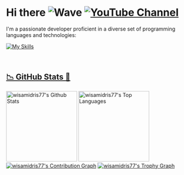 # Hi there ![Wave](https://img.shields.io/badge/👋-wave-blue) [![YouTube Channel](https://img.shields.io/badge/YouTube%20Channel-FF0000?style=flat&logo=youtube&logoColor=white)](https://youtube.com/@wisamidris)


I'm a passionate developer proficient in a diverse set of programming languages and technologies:

</div>
<div >
  <p>
    <a href="https://skillicons.dev">
      <img src="https://skillicons.dev/icons?i=cs,python,js,ts,go,rust,kotlin,html,css,bootstrap,flask,react,vue,svelte,unity,unreal,godot,docker,kubernetes,ubuntu,aws,azure,githubactions&perline=7" alt="My Skills"/> 
        </p>
</div>
<br>

<h2> 📉 GitHub Stats 🌟 </h2>
<div> 
<p>
  <a href="https://github.com/wisamidris77"><img alt="wisamidris77's Github Stats" src="https://github-readme-stats.vercel.app/api/?username=wisamidris77&show_icons=true&include_all_commits=true&count_private=true&theme=material-palenight&hide_border=true&bg_color=1F222E&title_color=03D8F3&icon_color=F8D867&line_height=28&rank_icon=github" height="192px"/></a>
  <a href="https://github.com/wisamidris77"><img alt="wisamidris77's Top Languages" src="https://github-readme-stats.vercel.app/api/top-langs/?username=wisamidris77&langs_count=20&layout=compact&theme=material-palenight&hide_border=true&bg_color=1F222E&title_color=03D8F3&icon_color=F8D866" height="192px"/></a>
  <a href="https://github.com/wisamidris77"><img alt="wisamidris77's Contribution Graph" src="https://github-readme-activity-graph.vercel.app/graph?username=wisamidris77&theme=dracula&bg_color=1F222E&title_color=03D8F3&point=F8D866&line=03D8F3&color=a6accd&hide_border=true&radius=4.5" /></a>
  <a href="https://github.com/wisamidris77"><img alt="wisamidris77's Trophy Graph" src="https://github-profile-trophy.vercel.app/?username=wisamidris77&theme=radical&no-frame=false&no-bg=true&margin-w=4&row=1" /></a>
</p>
</div>
<br>

